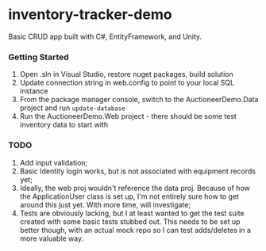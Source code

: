 # inventory-tracker-demo
Basic CRUD app built with C#, EntityFramework, and Unity.

### Getting Started

1. Open .sln in Visual Studio, restore nuget packages, build solution
2. Update connection string in web.config to point to your local SQL instance
3. From the package manager console, switch to the AuctioneerDemo.Data project and run `update-database`
4. Run the AuctioneerDemo.Web project - there should be some test inventory data to start with


### TODO

1. Add input validation;
2. Basic Identity login works, but is not associated with equipment records yet;
3. Ideally, the web proj wouldn't reference the data proj. Because of how the ApplicationUser class is set up, I'm not entirely sure how to get around this just yet. With more time, will investigate;
4. Tests are obviously lacking, but I at least wanted to get the test suite created with some basic tests stubbed out. This needs to be set up better though, with an actual mock repo so I can test adds/deletes in a more valuable way.
